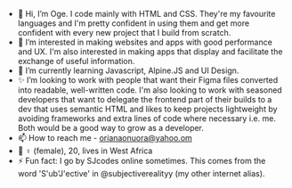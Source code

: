 - 👋 Hi, I’m Oge. I code mainly with HTML and CSS. They're my favourite languages and I'm pretty confident in using them and get more confident with every new project that I build from scratch.
- 👀 I’m interested in making websites and apps with good performance and UX. I'm also interested in making apps that display and facilitate the exchange of useful information.
- 🌱 I’m currently learning Javascript, Alpine.JS and UI Design.
- ✨ I’m looking to work with people that want their Figma files converted into readable, well-written code. I'm also looking to work with seasoned developers that want to delegate the frontend part of their builds to a dev that uses semantic HTML and likes to keep projects lightweight by avoiding frameworks and extra lines of code where necessary i.e. me. Both would be a good way to grow as a developer.
- 📫 How to reach me - orianaonuora@yahoo.om
- 💫 ♀ (female), 20, lives in West Africa
- ⚡ Fun fact: I go by SJcodes online sometimes. This comes from the word 'S'ub'J'ective' in @subjectiverealityy (my other internet alias).

<!---
subjectiverealityy/subjectiverealityy is a ✨ special ✨ repository because its `README.md` (this file) appears on your GitHub profile.
You can click the Preview link to take a look at your changes.
--->
